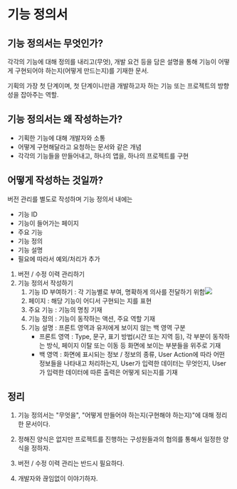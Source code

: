 # 기능 정의서

## 기능 정의서는 무엇인가?
각각의 기능에 대해 정의를 내리고(무엇), 개발 요건 등을 담은 설명을 통해 기능이 어떻게 구현되어야 하는지(어떻게 만드는지)를 기재한 문서.

기획의 가장 첫 단계이며, 첫 단계이니만큼 개발하고자 하는 기능 또는 프로젝트의 방향성을 잡아주는 역할.

## 기능 정의서는 왜 작성하는가?
- 기획한 기능에 대해 개발자와 소통
- 어떻게 구현해달라고 요청하는 문서와 같은 개념
- 각각의 기능들을 만들어내고, 하나의 앱을, 하나의 프로젝트를 구현

## 어떻게 작성하는 것일까?
버전 관리를 별도로 작성하며 기능 정의서 내에는
- 기능 ID
- 기능이 들어가는 페이지
- 주요 기능
- 기능 정의
- 기능 설명
- 필요에 따라서 예외/처리가 추가

1. 버전 / 수정 이력 관리하기
2. 기능 정의서 작성하기
    1. 기능 ID 부여하기 : 각 기능별로 부여, 명확하게 의사를 전달하기 위함<img src="https://img1.daumcdn.net/thumb/R1280x0.fpng/?fname=http://t1.daumcdn.net/brunch/service/user/7Jpi/image/r8kKN9UU-ZSJsNO7w-mw42o-j0g.png">
    2. 페이지 : 해당 기능이 어디서 구현되는 지를 표현
    3. 주요 기능 : 기능의 명칭 기재
    4. 기능 정의 : 기능이 동작하는 액션, 주요 역할 기재
    5. 기능 설명 : 프론트 영역과 유저에게 보이지 않는 백 영역 구분
        - 프론트 영역 : Type, 문구, 표기 방법(시간 또는 지역 등), 각 부분이 동작하는 방식, 페이지 이탈 또는 이동 등 화면에 보이는 부분들을 위주로 기재
        - 백 영역 : 화면에 표시되는 정보 / 정보의 종류, User Action에 따라 어떤 정보들을 나타내고 처리하는지, User가 입력한 데이터는 무엇인지, User가 입력한 데이터에 따른 출력은 어떻게 되는지를 기재


## 정리

1. 기능 정의서는 "무엇을", "어떻게 만들어야 하는지(구현해야 하는지)"에 대해 정리한 문서이다.

2. 정해진 양식은 없지만 프로젝트를 진행하는 구성원들과의 협의를 통해서 일정한 양식을 정하자.

3. 버전 / 수정 이력 관리는 반드시 필요하다.

4. 개발자와 끊임없이 이야기하자.